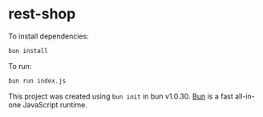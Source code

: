# rest-shop

To install dependencies:

```bash
bun install
```

To run:

```bash
bun run index.js
```

This project was created using `bun init` in bun v1.0.30. [Bun](https://bun.sh) is a fast all-in-one JavaScript runtime.
